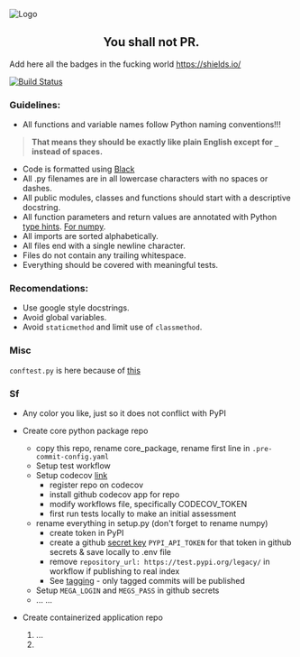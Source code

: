 ![Logo](https://.../)

<h2 align="center">You shall not PR.</h2>

<p align="center">

Add here all the badges in the fucking world https://shields.io/

<a href="https://travis-ci.com/psf/black"><img alt="Build Status" src="https://travis-ci.com/psf/black.svg?branch=master"></a>

</p>



### **Guidelines:**
- All functions and variable names follow Python naming conventions!!!
> **That means they should be exactly like plain English except for `_` instead of spaces.**
- Code is formatted using [Black](https://github.com/psf/black)
- All .py filenames are in all lowercase characters with no spaces or dashes.
- All public modules, classes and functions should start with a descriptive docstring.
- All function parameters and return values are annotated with Python [type hints](https://docs.python.org/3/library/typing.html). [For numpy](https://numpy.org/devdocs/reference/typing.html).
- All imports are sorted alphabetically.
- All files end with a single newline character.
- Files do not contain any trailing whitespace.
- Everything should be covered with meaningful tests.

### **Recomendations:**
- Use google style docstrings.
- Avoid global variables.
- Avoid `staticmethod` and limit use of `classmethod`.

### Misc

`conftest.py` is here because of [this](https://stackoverflow.com/questions/10253826/path-issue-with-pytest-importerror-no-module-named-yadayadayada)


### Sf

- Any color you like, just so it does not conflict with PyPI
- Create core python package repo
    - copy this repo, rename core_package, rename first line in `.pre-commit-config.yaml`
    - Setup test workflow
    - Setup codecov [link](https://docs.codecov.io/docs/quick-start)
        - register repo on codecov
        - install github codecov app for repo
        - modify workflows file, specifically CODECOV_TOKEN
        - first run tests locally to make an initial assessment
    - rename everything in setup.py (don't forget to rename numpy)
        - create token in PyPI
        - create a github [secret key](https://docs.github.com/en/actions/reference/encrypted-secrets) `PYPI_API_TOKEN` for that token in github secrets & save locally to .env file
        - remove `repository_url: https://test.pypi.org/legacy/` in workflow if publishing to real index
        - See [tagging](https://git-scm.com/book/en/v2/Git-Basics-Tagging) - only tagged commits will be published
    - Setup `MEGA_LOGIN` and `MEGS_PASS` in github secrets
    - ...
    ...

- Create containerized application repo
    1. ...
    2. 
